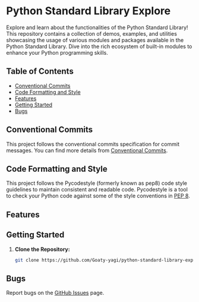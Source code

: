 # Python Standard Library Explore

Explore and learn about the functionalities of the Python Standard Library! This repository contains a collection of demos, examples, and utilities showcasing the usage of various modules and packages available in the Python Standard Library. Dive into the rich ecosystem of built-in modules to enhance your Python programming skills.

## Table of Contents
- [Conventional Commits](#conventional-commits)
- [Code Formatting and Style](#code-formatting-and-style)
- [Features](#features)
- [Getting Started](#getting-started)
- [Bugs](#bugs)

## Conventional Commits
This project follows the conventional commits specification for commit messages.
You can find more details from [Conventional Commits](https://github.com/Goaty-yagi/holbertonschool-higher_level_programming/blob/main/CONVENTIONAL_COMMITS.md).

## Code Formatting and Style
This project follows the Pycodestyle (formerly known as pep8) code style guidelines to maintain consistent and readable code. Pycodestyle is a tool to check your Python code against some of the style conventions in [PEP 8](https://www.python.org/dev/peps/pep-0008/).

## Features

## Getting Started

1. **Clone the Repository:**
   ```bash
   git clone https://github.com/Goaty-yagi/python-standard-library-explore
   ```

## Bugs
Report bugs on the [GitHub Issues](https://github.com/Goaty-yagi/holbertonschool-higher_level_programming/issues) page.
